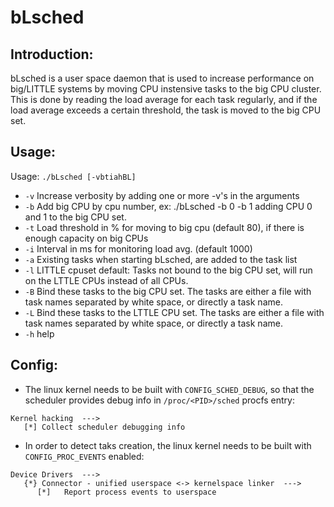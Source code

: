 # bLsched

## Introduction:

bLsched is a user space daemon that is used to increase performance
on big/LITTLE systems by moving CPU instensive tasks to the big CPU cluster.
This is done by reading the load average for each task regularly, and if
the load average exceeds a certain threshold, the task is moved to the big
CPU set.

## Usage:

Usage: `./bLsched [-vbtiahBL]`
* `-v` Increase verbosity by adding one or more -v's in the arguments
* `-b` Add big CPU by cpu number, ex: ./bLsched -b 0 -b 1 adding CPU 0 and 1 to the big CPU set.
* `-t` Load threshold in % for moving to big cpu (default 80), if there is enough capacity on big CPUs
* `-i` Interval in ms for monitoring load avg. (default 1000)
* `-a` Existing tasks when starting bLsched, are added to the task list
* `-l` LITTLE cpuset default: Tasks not bound to the big CPU set, will run on the LTTLE CPUs instead of all CPUs.
* `-B` Bind these tasks to the big CPU set. The tasks are either a file with task names separated by white space,
       or directly a task name.
* `-L` Bind these tasks to the LTTLE CPU set. The tasks are either a file with task names separated by white space,
       or directly a task name.
* `-h` help

## Config:

* The linux kernel needs to be built with `CONFIG_SCHED_DEBUG`, so that the scheduler provides debug info in `/proc/<PID>/sched` procfs entry:

```
Kernel hacking  --->
   [*] Collect scheduler debugging info
```

* In order to detect taks creation, the linux kernel needs to be built with `CONFIG_PROC_EVENTS` enabled:

```
Device Drivers  --->
   {*} Connector - unified userspace <-> kernelspace linker  --->
      [*]   Report process events to userspace
```
